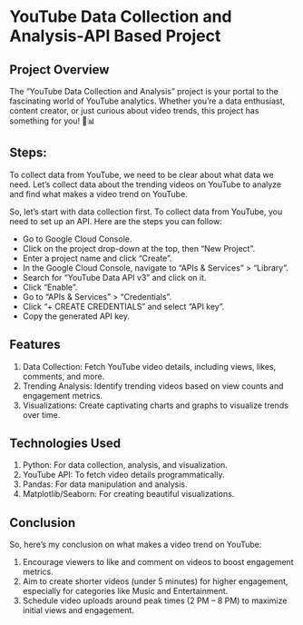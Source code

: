 # YouTube Data Collection and Analysis-API Based Project

## Project Overview
The “YouTube Data Collection and Analysis” project is your portal to the fascinating world of YouTube analytics. Whether you’re a data enthusiast, content creator, or just curious about video trends, this project has something for you! 🎥📊

## Steps:
To collect data from YouTube, we need to be clear about what data we need. Let’s collect data about the trending videos on YouTube to analyze and find what makes a video trend on YouTube.

So, let’s start with data collection first. To collect data from YouTube, you need to set up an API. 
Here are the steps you can follow:

- Go to Google Cloud Console.
- Click on the project drop-down at the top, then “New Project”.
- Enter a project name and click “Create”.
- In the Google Cloud Console, navigate to “APIs & Services” > “Library”.
- Search for “YouTube Data API v3” and click on it.
- Click “Enable”.
- Go to “APIs & Services” > “Credentials”.
- Click “+ CREATE CREDENTIALS” and select “API key”.
- Copy the generated API key.

## Features
1. Data Collection: Fetch YouTube video details, including views, likes, comments, and more.
2. Trending Analysis: Identify trending videos based on view counts and engagement metrics.
3. Visualizations: Create captivating charts and graphs to visualize trends over time.

## Technologies Used
1. Python: For data collection, analysis, and visualization.
2. YouTube API: To fetch video details programmatically.
3. Pandas: For data manipulation and analysis.
4. Matplotlib/Seaborn: For creating beautiful visualizations.

## Conclusion
So, here’s my conclusion on what makes a video trend on YouTube:
1. Encourage viewers to like and comment on videos to boost engagement metrics.
2. Aim to create shorter videos (under 5 minutes) for higher engagement, especially for categories like Music and Entertainment.
3. Schedule video uploads around peak times (2 PM – 8 PM) to maximize initial views and engagement.
